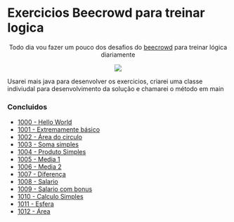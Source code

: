 <h1>
    Exercicios Beecrowd para treinar logica 
</h1>

<p align="center">
Todo dia vou fazer um pouco dos desafios do <a href="https://www.beecrowd.com.br/judge/pt/problems/index/1">beecrowd</a> para treinar lógica diariamente
</p>
<p align="center">
     <a alt="Java">
        <img src="https://img.shields.io/badge/Java-v17-blue.svg" />
    </a>
<p>
Usarei mais java para desenvolver os exercicios, criarei uma classe indiviudal para desenvolvimento da solução e chamarei o método em main
</p>

<h3> Concluidos </h3>

<ul>
<li ><a href="https://github.com/jxxErick/beecrowd/blob/master/ex/HelloWorld.java"> 1000 - Hello World</a> </li>
<li><a href="https://github.com/jxxErick/beecrowd/blob/master/ex/SomaDoisValores.java"> 1001 - Extremamente básico</a></li>
<li><a href="https://github.com/jxxErick/beecrowd/blob/master/ex/CalculaCirculo.java"> 1002 -  Área do circulo</a></li>
<li><a href="https://github.com/jxxErick/beecrowd/blob/master/ex/SomaDoisValores.java"> 1003 - Soma simples </a></li>
<li><a href="https://github.com/jxxErick/beecrowd/blob/master/ex/ProdutoSimples.java"> 1004 - Produto Simples</a> </li>
<li><a href="https://github.com/jxxErick/beecrowd/blob/master/ex/Media.java"> 1005 - Media 1 </a></li>
<li><a href="https://github.com/jxxErick/beecrowd/blob/master/ex/Media.java"> 1006 - Media 2 </a> </li>
<li><a href="https://github.com/jxxErick/beecrowd/blob/master/ex/Diferenca.java"> 1007 - Diferença </a> </li>
<li><a href="https://github.com/jxxErick/beecrowd/blob/master/ex/Salario.java"> 1008 - Salario </a> </li>
<li><a href="https://github.com/jxxErick/beecrowd/blob/master/ex/Salario.java"> 1009 - Salario com bonus</a> </li>
<li><a href="https://github.com/jxxErick/beecrowd/blob/master/ex/CalculoSimples.java"> 1010 - Calculo Simples</a> </li>
<li><a href="https://github.com/jxxErick/beecrowd/blob/master/ex/CalculoCirculo.java"> 1011 - Esfera</a> </li>
<li><a href="https://github.com/jxxErick/beecrowd/blob/master/ex/AreaFiguras.java"> 1012 - Área</a> </li>
</ul>